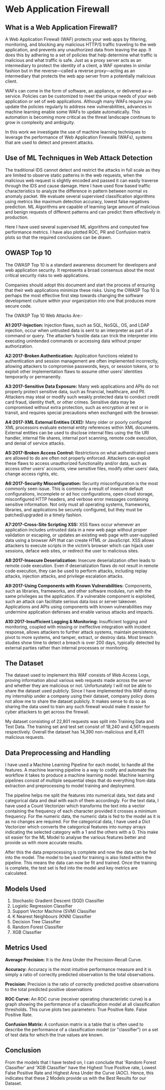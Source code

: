 # Web Application Firewall

## What is a Web Application Firewall?

A Web Application Firewall (WAF) protects your web apps by filtering, monitoring, and blocking any malicious HTTP/S traffic traveling to the web application, and prevents any unauthorized data from leaving the app. It does this by adhering to a set of policies that help determine what traffic is malicious and what traffic is safe. Just as a proxy server acts as an intermediary to protect the identity of a client, a WAF operates in similar fashion but in the reverse—called a reverse proxy—acting as an intermediary that protects the web app server from a potentially malicious client.

WAFs can come in the form of software, an appliance, or delivered as-a-service. Policies can be customized to meet the unique needs of your web application or set of web applications. Although many WAFs require you update the policies regularly to address new vulnerabilities, advances in machine learning enable some WAFs to update automatically. This automation is becoming more critical as the threat landscape continues to grow in complexity and ambiguity.

In this work we investigate the use of machine learning techniques to leverage the performance of Web Application Firewalls (WAFs), systems that are used to detect and prevent attacks. 

## Use of ML Techniques in Web Attack Detection

The traditional IDS cannot detect and restrict the attacks in full scale as they are limited to observe static patterns in the web requests, when the malicious web request is slightly encoded and passed it can easily traverse through the IDS and cause damage. Here I have used flow based traffic characteristics to analyze the difference in pattern between normal vs anomaly packet. We evaluate several supervised classification algorithms using metrics like maximum detection accuracy, lowest false negatives prediction. ML Algorithms are capable of learning large amount of malicious and benign requests of different patterns and can predict them effectively in production.

Here I have used several supervised ML algorithms and computed few performance metrics. I have also plotted ROC, PR and Confusion matrix plots so that the required conclusions can be drawn.

## OWASP Top 10

The OWASP Top 10 is a standard awareness document for developers and web application security. It represents a broad consensus about the most critical security risks to web applications.

Companies should adopt this document and start the process of ensuring that their web applications minimize these risks. Using the OWASP Top 10 is perhaps the most effective first step towards changing the software development culture within your organization into one that produces more secure code.

The OWASP Top 10 Web Attacks Are:-

**A1:2017-Injection:** Injection flaws, such as SQL, NoSQL, OS, and LDAP injection, occur when untrusted data is sent to an interpreter as part of a command or query. The attacker’s hostile data can trick the interpreter into executing unintended commands or accessing data without proper authorization.

**A2:2017-Broken Authentication:** Application functions related to authentication and session management are often implemented incorrectly, allowing attackers to compromise passwords, keys, or session tokens, or to exploit other implementation flaws to assume other users’ identities temporarily or permanently.

**A3:2017-Sensitive Data Exposure:** Many web applications and APIs do not properly protect sensitive data, such as financial, healthcare, and PII. Attackers may steal or modify such weakly protected data to conduct credit card fraud, identity theft, or other crimes. Sensitive data may be compromised without extra protection, such as encryption at rest or in transit, and requires special precautions when exchanged with the browser.

**A4:2017-XML External Entities (XXE):** Many older or poorly configured XML processors evaluate external entity references within XML documents. External entities can be used to disclose internal files using the file URI handler, internal file shares, internal port scanning, remote code execution, and denial of service attacks.

**A5:2017-Broken Access Control:** Restrictions on what authenticated users are allowed to do are often not properly enforced. Attackers can exploit these flaws to access unauthorized functionality and/or data, such as access other users’ accounts, view sensitive files, modify other users’ data, change access rights, etc.

**A6:2017-Security Misconfiguration:** Security misconfiguration is the most commonly seen issue. This is commonly a result of insecure default configurations, incomplete or ad hoc configurations, open cloud storage, misconfigured HTTP headers, and verbose error messages containing sensitive information. Not only must all operating systems, frameworks, libraries, and applications be securely configured, but they must be patched/upgraded in a timely fashion.

**A7:2017-Cross-Site Scripting XSS:** XSS flaws occur whenever an application includes untrusted data in a new web page without proper validation or escaping, or updates an existing web page with user-supplied data using a browser API that can create HTML or JavaScript. XSS allows attackers to execute scripts in the victim’s browser which can hijack user sessions, deface web sites, or redirect the user to malicious sites.

**A8:2017-Insecure Deserialization:** Insecure deserialization often leads to remote code execution. Even if deserialization flaws do not result in remote code execution, they can be used to perform attacks, including replay attacks, injection attacks, and privilege escalation attacks.

**A9:2017-Using Components with Known Vulnerabilities:** Components, such as libraries, frameworks, and other software modules, run with the same privileges as the application. If a vulnerable component is exploited, such an attack can facilitate serious data loss or server takeover. Applications and APIs using components with known vulnerabilities may undermine application defenses and enable various attacks and impacts.

**A10:2017-Insufficient Logging & Monitoring:** Insufficient logging and monitoring, coupled with missing or ineffective integration with incident response, allows attackers to further attack systems, maintain persistence, pivot to more systems, and tamper, extract, or destroy data. Most breach studies show time to detect a breach is over 200 days, typically detected by external parties rather than internal processes or monitoring.

## The Dataset

The dataset used to implement this WAF consists of Web Access Logs, proving information about various web requests made across the server and whether they are malicious or not. Unfortunately I will not be able to share the dataset used publicly. Since I have implemented this WAF during my internship under a company using their dataset, company policy does not allow me to share the dataset publicly. It makes sense to do so as sharing the data used to train any such firewall would make it easier for cyber attackers to get across the firewall.

My dataset consisting of 22,801 requests was split into Training Data and Test Data.
The training set and test set consist of 18,240 and 4,561 requests respectively.
Overall the dataset has 14,390 non-malicious and 8,411 malicious requests.

## Data Preprocessing and Handling

I have used a Machine Learning Pipeline for each model, to handle all the features. A machine learning pipeline is a way to codify and automate the workflow it takes to produce a machine learning model. Machine learning pipelines consist of multiple sequential steps that do everything from data extraction and preprocessing to model training and deployment.

The pipeline helps me split the features into numerical data, text data and categorical data and deal with each of them accordingly. For the text data, I have used a Count Vectorizer which transforms the text into a vector containing the frequency of each character provided it crosses a minimum frequency. For the numeric data, the numeric data is fed to the model as it is as no changes are required. For the categorical data, I have used a Dict Vectorizer which converts the categorical features into numpy arrays indicating the selected category with a 1 and the others with a 0. This make sit easier for the ML Model to analyse the various features better and provide us with more accurate results.

After this the data preprocessing is complete and now the data can be fed into the model. The model to be used for training is also listed within the pipeline. This means the data can now be fit and trained. Once the training is complete, the test set is fed into the model and key metrics are calculated.

## Models Used

1.	Stochastic Gradient Descent (SGD) Classifier
2.	Logistic Regression Classifier
3.	Support Vector Machine (SVM) Classifier
4.	K Nearest Neighbours (KNN) Classifier
5.	Decision Tree Classifier
6.	Random Forest Classifier
7.	XGB Classifier

## Metrics Used

**Average Precision:** It is the Area Under the Precision-Recall Curve.

**Accuracy:** Accuracy is the most intuitive performance measure and it is simply a ratio of correctly predicted observation to the total observations.

**Precision:** Precision is the ratio of correctly predicted positive observations to the total predicted positive observations

**ROC Curve:** An ROC curve (receiver operating characteristic curve) is a graph showing the performance of a classification model at all classification thresholds. This curve plots two parameters: True Positive Rate. False Positive Rate.

**Confusion Matrix:** A confusion matrix is a table that is often used to describe the performance of a classification model (or "classifier") on a set of test data for which the true values are known.

## Conclusion

From the models that I have tested on, I can conclude that 'Random Forest Classifier' and 'XGB Classifier' have the Highest True Positive rate, Lowest False Positive Rate and Highest Area Under the Curve (AOC). Hence, this indicates that these 2 Models provide us with the Best Results for our Dataset.
